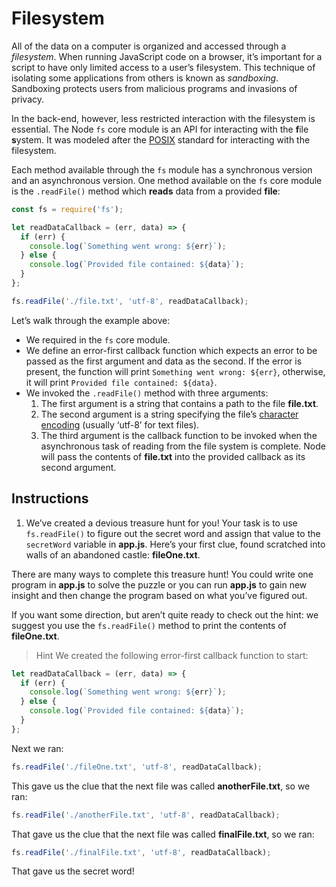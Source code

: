 # Filesystem

All of the data on a computer is organized and accessed through a *filesystem*. When running JavaScript code on a browser, it’s important for a script to have only limited access to a user’s filesystem. This technique of isolating some applications from others is known as *sandboxing*. Sandboxing protects users from malicious programs and invasions of privacy.

In the back-end, however, less restricted interaction with the filesystem is essential. The Node ``fs`` core module is an API for interacting with the **f**ile **s**ystem. It was modeled after the [POSIX](https://en.wikipedia.org/wiki/POSIX) standard for interacting with the filesystem.

Each method available through the ``fs`` module has a synchronous version and an asynchronous version. One method available on the ``fs`` core module is the ``.readFile()`` method which **reads** data from a provided **file**:

```javascript
const fs = require('fs');

let readDataCallback = (err, data) => {
  if (err) {
    console.log(`Something went wrong: ${err}`);
  } else {
    console.log(`Provided file contained: ${data}`);
  }
};

fs.readFile('./file.txt', 'utf-8', readDataCallback);
```

Let’s walk through the example above:

- We required in the ``fs`` core module.
- We define an error-first callback function which expects an error to be passed as the first argument and data as the second. If the error is present, the function will print ``Something went wrong: ${err}``, otherwise, it will print ``Provided file contained: ${data}``.
- We invoked the ``.readFile()`` method with three arguments:
  1. The first argument is a string that contains a path to the file **file.txt**.
  2. The second argument is a string specifying the file’s [character encoding](https://en.wikipedia.org/wiki/Character_encoding) (usually ‘utf-8’ for text files).
  3. The third argument is the callback function to be invoked when the asynchronous task of reading from the file system is complete. Node will pass the contents of **file.txt** into the provided callback as its second argument.


## Instructions

1. We’ve created a devious treasure hunt for you! Your task is to use ``fs.readFile()`` to figure out the secret word and assign that value to the ``secretWord`` variable in **app.js**. Here’s your first clue, found scratched into walls of an abandoned castle: **fileOne.txt**.

There are many ways to complete this treasure hunt! You could write one program in **app.js** to solve the puzzle or you can run **app.js** to gain new insight and then change the program based on what you’ve figured out.

If you want some direction, but aren’t quite ready to check out the hint: we suggest you use the ``fs.readFile()`` method to print the contents of **fileOne.txt**.

> Hint
We created the following error-first callback function to start:
```javascript
let readDataCallback = (err, data) => {
  if (err) {
    console.log(`Something went wrong: ${err}`);
  } else {
    console.log(`Provided file contained: ${data}`);
  }
}; 
```
Next we ran:
```javascript
fs.readFile('./fileOne.txt', 'utf-8', readDataCallback);
```
This gave us the clue that the next file was called **anotherFile.txt**, so we ran:
```javascript
fs.readFile('./anotherFile.txt', 'utf-8', readDataCallback);
```
That gave us the clue that the next file was called **finalFile.txt**, so we ran:
```javascript
fs.readFile('./finalFile.txt', 'utf-8', readDataCallback);
```
That gave us the secret word!